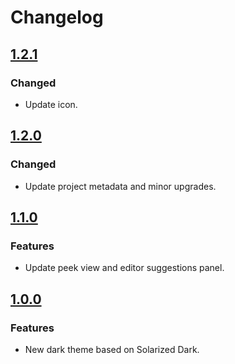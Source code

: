 # Changelog

## [1.2.1]

### Changed

- Update icon.

## [1.2.0]

### Changed

- Update project metadata and minor upgrades.

## [1.1.0]

### Features

- Update peek view and editor suggestions panel.

## [1.0.0]

### Features

- New dark theme based on Solarized Dark.

[1.2.1]: https://github.com/paro-paro/paro-paro-solarized-dark/compare/v1.2.0...v1.2.1
[1.2.0]: https://github.com/paro-paro/paro-paro-solarized-dark/compare/v1.1.0...v1.2.0
[1.1.0]: https://github.com/paro-paro/paro-paro-solarized-dark/compare/v1.0.0...v1.1.0
[1.0.0]: https://github.com/paro-paro/paro-paro-solarized-dark/releases/tag/v1.0.0
